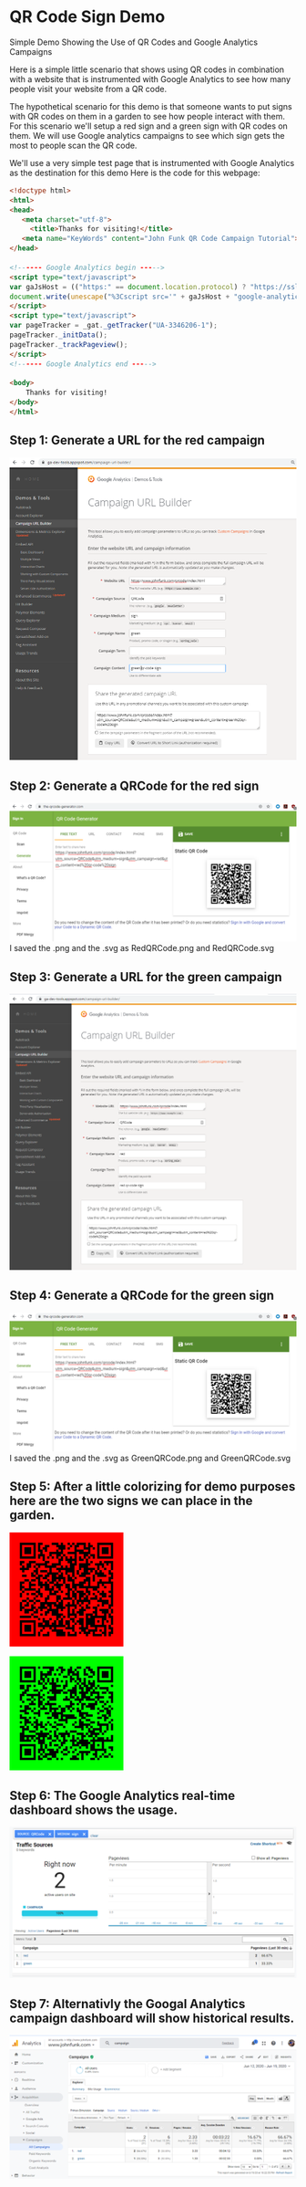 # QR Code Sign Demo
Simple Demo Showing the Use of QR Codes and Google Analytics Campaigns

Here is a simple little scenario that shows using QR codes in combination with a website that is instrumented with Google Analytics to see how many people visit your website from a QR code.   

The hypothetical scenario for this demo is that someone wants to put signs with QR codes on them in a garden to see how people interact with them.  For this scenario we'll setup a red sign and a green sign with QR codes on them.  We will use Google analytics campaigns to see which sign gets the most to people scan the QR code.

We'll use a very simple test page that is instrumented with Google Analytics as the destination for this demo
Here is the code for this webpage:
```html
<!doctype html>
<html>
<head>
   <meta charset="utf-8">
     <title>Thanks for visiting!</title>
   <meta name="KeyWords" content="John Funk QR Code Campaign Tutorial">
</head>

<!------ Google Analytics begin ----->
<script type="text/javascript">
var gaJsHost = (("https:" == document.location.protocol) ? "https://ssl." : "http://www.");
document.write(unescape("%3Cscript src='" + gaJsHost + "google-analytics.com/ga.js' type='text/javascript'%3E%3C/script%3E"));
</script>
<script type="text/javascript">
var pageTracker = _gat._getTracker("UA-3346206-1");
pageTracker._initData();
pageTracker._trackPageview();
</script>
<!------ Google Analytics end ----->    
    
<body>
    Thanks for visiting!
</body>
</html>

```

## Step 1:  Generate a URL for the red campaign
![Google Campaign Builder Red Campaign](CampaignBuilder_RedCampaign.png)

## Step 2: Generate a QRCode for the red sign
![QRCode Generator for Red Sign](QRCodeGenerator_GreenQRCode.png)
I saved the .png and the .svg as RedQRCode.png and RedQRCode.svg

## Step 3: Generate a URL for the green campaign
![Google Campaign Builder Green Campaign](CampaignBuilder_GreenCampaign.png)

## Step 4: Generate a QRCode for the green sign
![QRCode Generator for Green Sign](QRCodeGenerator_GreenQRCode.png)
I saved the .png and the .svg as GreenQRCode.png and GreenQRCode.svg

## Step 5: After a little colorizing for demo purposes here are the two signs we can place in the garden.
![Red Sign](RedRedQRCode.png)

![Green Sign](GreenGreenQRCode.png)

## Step 6: The Google Analytics real-time dashboard shows the usage. 
![Google Analytics Real-Time Dashboard](GoogleAnalyticsRealtimeDashboard.png)

## Step 7: Alternativly the Googal Analytics campaign dashboard will show historical results.
![Google Analytics Campaign Dashboard](GoogleAnalyticsCampaignDashboard.png)
